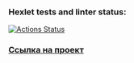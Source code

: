 ### Hexlet tests and linter status:

[![Actions Status](https://github.com/RoninSK8/frontend-project-lvl4/workflows/hexlet-check/badge.svg)](https://github.com/RoninSK8/frontend-project-lvl4/actions)

### [Ссылка на проект](https://warm-ridge-58718.herokuapp.com/)
